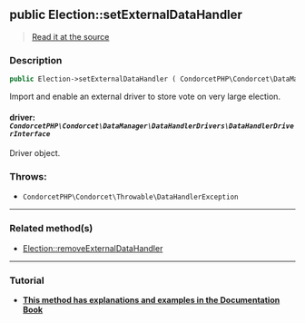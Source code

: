 ## public Election::setExternalDataHandler

> [Read it at the source](https://github.com/julien-boudry/Condorcet/blob/master/src/Election.php#L462)

### Description    

```php
public Election->setExternalDataHandler ( CondorcetPHP\Condorcet\DataManager\DataHandlerDrivers\DataHandlerDriverInterface $driver ): static
```

Import and enable an external driver to store vote on very large election.
    

#### **driver:** *`CondorcetPHP\Condorcet\DataManager\DataHandlerDrivers\DataHandlerDriverInterface`*   
Driver object.    


### Throws:   

* ```CondorcetPHP\Condorcet\Throwable\DataHandlerException``` 

---------------------------------------

### Related method(s)      

* [Election::removeExternalDataHandler](/Docs/ApiReferences/Election%20Class/Election--removeExternalDataHandler.md)    

---------------------------------------

### Tutorial

* **[This method has explanations and examples in the Documentation Book](https://www.condorcet.io/3.AsPhpLibrary/7.GoFurther/GetStarteToHandleMillionsOfVotes)**    
